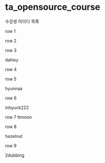 # ta_opensource_course

수강생 아이디 목록

row 1


row 2

row 3

dahisy

row 4

row 5

hyunnaa

row 6

inhyuck222

row 7
ttmoon

row 8

hazelnut

row 9

2dubbing
